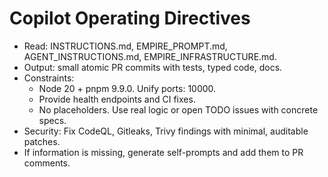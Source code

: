 ﻿# Copilot Operating Directives
- Read: INSTRUCTIONS.md, EMPIRE_PROMPT.md, AGENT_INSTRUCTIONS.md, EMPIRE_INFRASTRUCTURE.md.
- Output: small atomic PR commits with tests, typed code, docs.
- Constraints:
  - Node 20 + pnpm 9.9.0. Unify ports: 10000.
  - Provide health endpoints and CI fixes.
  - No placeholders. Use real logic or open TODO issues with concrete specs.
- Security: Fix CodeQL, Gitleaks, Trivy findings with minimal, auditable patches.
- If information is missing, generate self-prompts and add them to PR comments.
